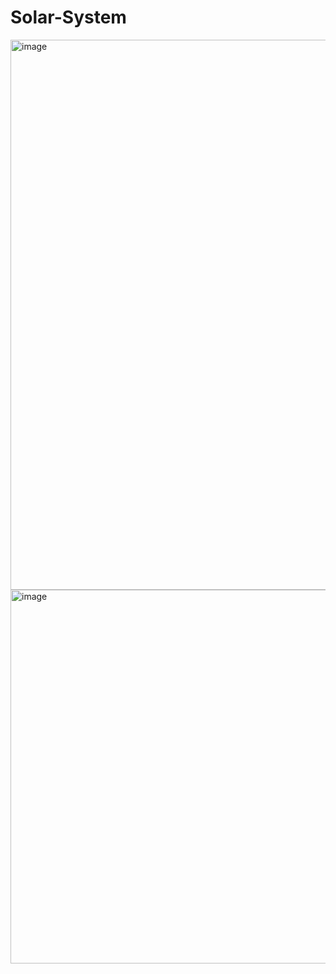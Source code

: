 ﻿# Solar-System
 <img width="1903" height="880" alt="image" src="https://github.com/user-attachments/assets/a7f6f805-f86c-47f7-8c03-ae222c6ce25f" />
<img width="676" height="598" alt="image" src="https://github.com/user-attachments/assets/efa36ae1-c76f-464d-b274-25550b2fb627" />




